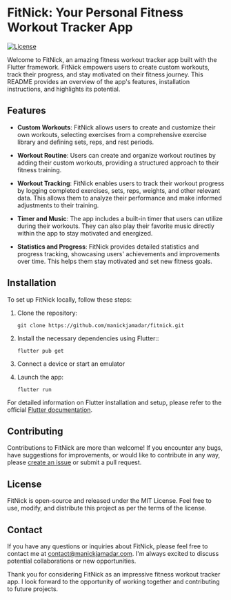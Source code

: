# FitNick: Your Personal Fitness Workout Tracker App

[![License](https://img.shields.io/badge/license-MIT-blue.svg)](https://opensource.org/licenses/MIT)

Welcome to FitNick, an amazing fitness workout tracker app built with the Flutter framework. FitNick empowers users to create custom workouts, track their progress, and stay motivated on their fitness journey. This README provides an overview of the app's features, installation instructions, and highlights its potential.

## Features

- **Custom Workouts**: FitNick allows users to create and customize their own workouts, selecting exercises from a comprehensive exercise library and defining sets, reps, and rest periods.

- **Workout Routine**: Users can create and organize workout routines by adding their custom workouts, providing a structured approach to their fitness training.

- **Workout Tracking**: FitNick enables users to track their workout progress by logging completed exercises, sets, reps, weights, and other relevant data. This allows them to analyze their performance and make informed adjustments to their training.

- **Timer and Music**: The app includes a built-in timer that users can utilize during their workouts. They can also play their favorite music directly within the app to stay motivated and energized.

- **Statistics and Progress**: FitNick provides detailed statistics and progress tracking, showcasing users' achievements and improvements over time. This helps them stay motivated and set new fitness goals.

## Installation

To set up FitNick locally, follow these steps:

1. Clone the repository:

   ```shell
   git clone https://github.com/manickjamadar/fitnick.git

2. Install the necessary dependencies using Flutter::

   ```shell
   flutter pub get

3. Connect a device or start an emulator
4. Launch the app:
   ```shell
   flutter run

For detailed information on Flutter installation and setup, please refer to the official [Flutter documentation](https://flutter.dev/docs).

## Contributing
Contributions to FitNick are more than welcome! If you encounter any bugs, have suggestions for improvements, or would like to contribute in any way, please [create an issue](https://github.com/manickjamadar/fitnick/issues) or submit a pull request.

## License
FitNick is open-source and released under the MIT License. Feel free to use, modify, and distribute this project as per the terms of the license.

## Contact
If you have any questions or inquiries about FitNick, please feel free to contact me at [contact@manickjamadar.com](mailto:contact@manickjamadar.com). I'm always excited to discuss potential collaborations or new opportunities.

Thank you for considering FitNick as an impressive fitness workout tracker app. I look forward to the opportunity of working together and contributing to future projects.
